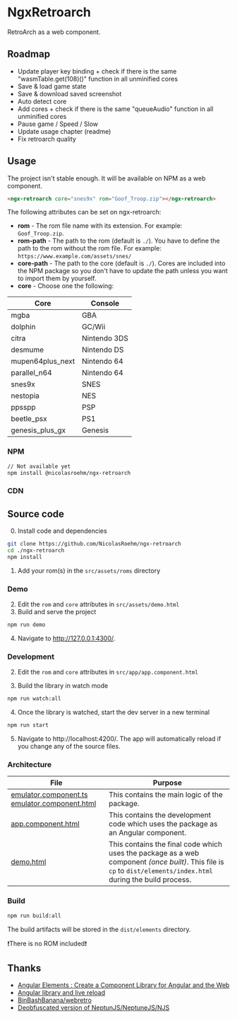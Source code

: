 # NgxRetroarch

RetroArch as a web component.

## Roadmap
- Update player key binding + check if there is the same "wasmTable.get(108)()" function in all unminified cores
- Save & load game state
- Save & download saved screenshot
- Auto detect core
- Add cores + check if there is the same "queueAudio" function in all unminified cores
- Pause game / Speed / Slow
- Update usage chapter (readme)
- Fix retroarch quality

## Usage

The project isn't stable enough. It will be available on NPM as a web component.

```html
<ngx-retroarch core="snes9x" rom="Goof_Troop.zip"></ngx-retroarch>
```

The following attributes can be set on ngx-retroarch:

- **rom** - The rom file name with its extension. For example: `Goof_Troop.zip`.
- **rom-path** - The path to the rom (default is `./`). You have to define the path to the rom without the rom file. For example: `https://www.example.com/assets/snes/`
- **core-path** - The path to the core (default is `./`). Cores are included into the NPM package so you don't have to update the path unless you want to import them by yourself.
- **core** - Choose one the following:

|       Core       |   Console    |
| ---------------- | ------------ |
| mgba             | GBA          |
| dolphin          | GC/Wii       |
| citra            | Nintendo 3DS |
| desmume          | Nintendo DS  |
| mupen64plus_next | Nintendo 64  |
| parallel_n64     | Nintendo 64  |
| snes9x           | SNES         |
| nestopia         | NES          |
| ppsspp           | PSP          |
| beetle_psx       | PS1          |
| genesis_plus_gx  | Genesis      |
### NPM

```sh
// Not available yet
npm install @nicolasroehm/ngx-retroarch
```

### CDN

## Source code

0. Install code and dependencies
```sh
git clone https://github.com/NicolasRoehm/ngx-retroarch
cd ./ngx-retroarch
npm install
```
1. Add your rom(s) in the `src/assets/roms` directory

### Demo

2. Edit the `rom` and `core` attributes in `src/assets/demo.html`
3. Build and serve the project
```sh
npm run demo
```
4. Navigate to http://127.0.0.1:4300/.

### Development

2. Edit the `rom` and `core` attributes in `src/app/app.component.html`

3. Build the library in watch mode
```sh
npm run watch:all
```
4. Once the library is watched, start the dev server in a new terminal
```sh
npm run start
```
5. Navigate to http://localhost:4200/. The app will automatically reload if you change any of the source files.

### Architecture

| File | Purpose |
| --- | --- |
| [emulator.component.ts](https://github.com/NicolasRoehm/ngx-retroarch/blob/master/projects/components/src/lib/components/emulator/emulator.component.ts) [emulator.component.html](https://github.com/NicolasRoehm/ngx-retroarch/blob/master/projects/components/src/lib/components/emulator/emulator.component.html) | This contains the main logic of the package. |
| [app.component.html](https://github.com/NicolasRoehm/ngx-retroarch/blob/master/src/app/app.component.html) | This contains the development code which uses the package as an Angular component. |
| [demo.html](https://github.com/NicolasRoehm/ngx-retroarch/blob/master/src/assets/demo.html) | This contains the final code which uses the package as a web component *(once built)*. This file is `cp` to `dist/elements/index.html` during the build process. |

### Build

```sh
npm run build:all
```
The build artifacts will be stored in the `dist/elements` directory.

❗There is no ROM included❗

## Thanks

- [Angular Elements : Create a Component Library for Angular and the Web](https://notiz.dev/blog/create-a-component-library-for-angular-and-the-web)
- [Angular library and live reload](https://stackoverflow.com/a/59706221/7462178)
- [BinBashBanana/webretro](https://github.com/BinBashBanana/webretro)
- [Deobfuscated version of NeptunJS/NeptuneJS/NJS](https://github.com/asifagaria/NeptunJS)
